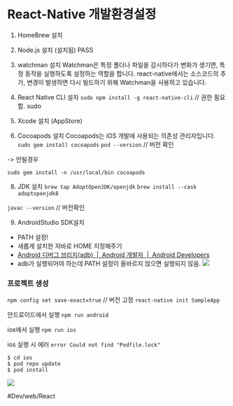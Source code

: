 # React-Native 개발환경설정

1. HomeBrew 설치
2. Node.js 설치 (설치됨) PASS
3. watchman 설치
Watchman은 특정 폴더나 파일을 감시하다가 변화가 생기면, 특정 동작을 실행하도록 설정하는 역할을 합니다. react-native에서는 소스코드의 추가, 변경이 발생하면 다시 빌드하기 위해 Watchman을 사용하고 있습니다.
4. React Native CLI 설치 
`sudo npm install -g react-native-cli` // 권한 필요함. sudo

5. Xcode 설치 (AppStore)
6. Cocoapods 설치
Cocoapods는 iOS 개발에 사용되는 의존성 관리자입니다.
`sudo gem install cocoapods`
`pod --version` // 버전 확인

-> 안될경우

`sudo gem install -n /usr/local/bin cocoapods`

8. JDK 설치 
`brew tap AdoptOpenJDK/openjdk`
`brew install --cask adoptopenjdk8`


`javac --version` // 버전확인



9. AndroidStudio SDK설치
- PATH 설정!
- 새롭게 설치한 자바로 HOME 지정해주기
- [Android 디버그 브리지(adb)  |  Android 개발자  |  Android Developers](https://developer.android.com/studio/command-line/adb?hl=ko)
- adb가 실행되어야 하는데 PATH 설정이 올바르지 않으면 실행되지 않음.
![](React-Native_SETUP/%E1%84%89%E1%85%B3%E1%84%8F%E1%85%B3%E1%84%85%E1%85%B5%E1%86%AB%E1%84%89%E1%85%A3%E1%86%BA%202021-06-19%20%E1%84%8B%E1%85%A9%E1%84%8C%E1%85%A5%E1%86%AB%204.24.53.png)

### 프로젝트 생성
`npm config set save-exact=true` // 버전 고정
`react-native init SampleApp`

안드로이드에서 실행
`npm run android`

ios에서 실행
`npm run ios`

ios 실행 시 에러 
`error Could not find "Podfile.lock"`
```
$ cd ios 
$ pod repo update
$ pod install

```

![](React-Native_SETUP/%E1%84%89%E1%85%B3%E1%84%8F%E1%85%B3%E1%84%85%E1%85%B5%E1%86%AB%E1%84%89%E1%85%A3%E1%86%BA%202021-06-19%20%E1%84%8B%E1%85%A9%E1%84%8C%E1%85%A5%E1%86%AB%204.33.30.png)







#Dev/web/React
